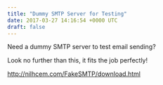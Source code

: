 ```yaml
---
title: "Dummy SMTP Server for Testing"
date: 2017-03-27 14:16:54 +0000 UTC
draft: false
---
```

Need a dummy SMTP server to test email sending?

Look no further than this, it fits the job perfectly!

<a href="http://nilhcem.com/FakeSMTP/download.html" target="_blank">http://nilhcem.com/FakeSMTP/download.html</a>